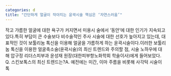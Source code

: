 ```yaml
---
categories: d
title: "간단하게 얼굴이 작아지는 윤곽시술 핵심은 ‘자연스러움’"
---
```

작고 갸름한 얼굴에 대한 욕구가 커지면서 미용시 술에서 ‘동안’에 대한 인기가 지속되고 있다.특히 부담이 큰 수술보다 비수술적인 주사 시술에 대한 선호가 높아지고 있는데, 대표적인 것이 보툴리눔 톡신을 이용해 얼굴을 갸름하게 하는 윤곽시술이다.이러한 보툴리눔 톡신을 이용한 얼굴축소술(윤곽시술)의 최신 트렌드와 주의할 점, 시술 노하우에 대해 압구정 리더스피부과 윤성재 원장(대한피부항노화학회 학술이사)에게 들어보았다.																Q. 스킨보톡스의 최신 트렌드는?A. 예전에는 미간, 이마 주름을 비롯해 사각턱 시술이 톡